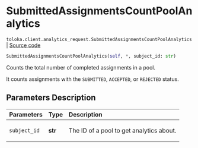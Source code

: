 # SubmittedAssignmentsCountPoolAnalytics
`toloka.client.analytics_request.SubmittedAssignmentsCountPoolAnalytics` | [Source code](https://github.com/Toloka/toloka-kit/blob/v1.2.0/src/client/analytics_request.py#L77)

```python
SubmittedAssignmentsCountPoolAnalytics(self, *, subject_id: str)
```

Counts the total number of completed assignments in a pool.


It counts assignments with the `SUBMITTED`, `ACCEPTED`, or `REJECTED` status.

## Parameters Description

| Parameters | Type | Description |
| :----------| :----| :-----------|
`subject_id`|**str**|<p>The ID of a pool to get analytics about.</p>
